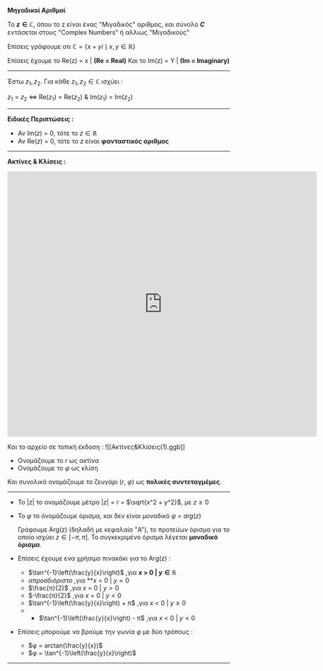 **Μηγαδικοί Αριθμοί**

Το **$z \in \mathbb{C}$**, όπου το z είναι ένας "Μιγαδικός" αριθμος, και σύνολο **${C}$** εντάσεται στους "Complex Numbers" ή αλλιως "Μιγαδικούς"

Επίσεις γράφουμε οτι $\mathbb{C} = \{x + yi \mid x, y \in \mathbb{R}\}$

Επίσεις έχουμε το Re(z) = x | **(Re = Real)**
Και το Im(z) = Y | **(Im = Imaginary)**

__________________________________________________________________________

Έστω $z_1, z_2$. Για κάθε $z_1, z_2 \in \mathbb{C}$ ισχύει :

$z_1$ = $z_2$ $\Leftrightarrow$ Re($z_1$) = Re($z_2$) & Im($z_1$) = Im($z_2$)

__________________________________________________________________________

**Ειδικές Περιπτώσεις :**
* Αν Im($z$) = 0, τότε το $z \in \mathbb{R}$
* Αν Re($z$) = 0, τότε το $z$ είναι __φανταστικός αριθμος__

________________________

**Ακτίνες & Κλίσεις :**

<iframe src="https://www.geogebra.org/calculator/pqkmmpmc" width="700" height="600" style="border:0;", align = "center";></iframe>

Και το αρχείο σε τοπική έκδοση :
![[Ακτίνες&Κλίσεις(1).ggb]]

- Ονομάζουμε το $r$ ως ακτίνα
- Ονομάζουμε το $φ$ ως κλίση

Και συνολικά ονομάζουμε το ζευγάρι ($r$, $φ$) ως __πολικές συντεταγμέμες__.

______

* Το $|z|$ το ονομάζουμε μέτρο
	$|z|$ = $r$ = $\sqrt{x^2 + y^2}$, με $z \ge 0$ 

* Το $φ$ το όνομάζουμε όρισμα, και δεν είναι μοναδικό
	$φ$ = $arg(z)$ 
	
	Γράφουμε Arg(z) (δηλαδή με κεφαλαίο "A"), το προτεύων όρισμα για το οποίο ισχύει $z \in [-\pi, \pi]$. Το συγκεκριμένο όρισμα λέγεται __μοναδικό όρισμα__.

* Επίσεις έχουμε ενα χρήσιμο πινακάκι για το Arg(z) :
	- $\tan^{-1}\left(\frac{y}{x}\right)$                                     ,για **$x$ > 0 | $y \in \mathbb{R}$**
	- $απροσδιόριστο$                             ,για **$x$ = 0 | $y = 0$
	- $\frac{π}{2}$                                                  ,για $x$ = 0 | $y > 0$
	- $-\frac{π}{2}$                                               ,για $x$ = 0 | $y < 0$
	- $\tan^{-1}\left(\frac{y}{x}\right) + π$                               ,για $x$ < 0 | $y \ge 0$
	- - $\tan^{-1}\left(\frac{y}{x}\right) - π$                               ,για $x$ < 0 | $y < 0$

* Επίσεις μπορούμε να βρούμε την γωνία $φ$ με δύο τρόπους :
	* $φ = arctan(\frac{y}{x})$ 
	* $φ = \tan^{-1}\left(\frac{y}{x}\right)$

____
